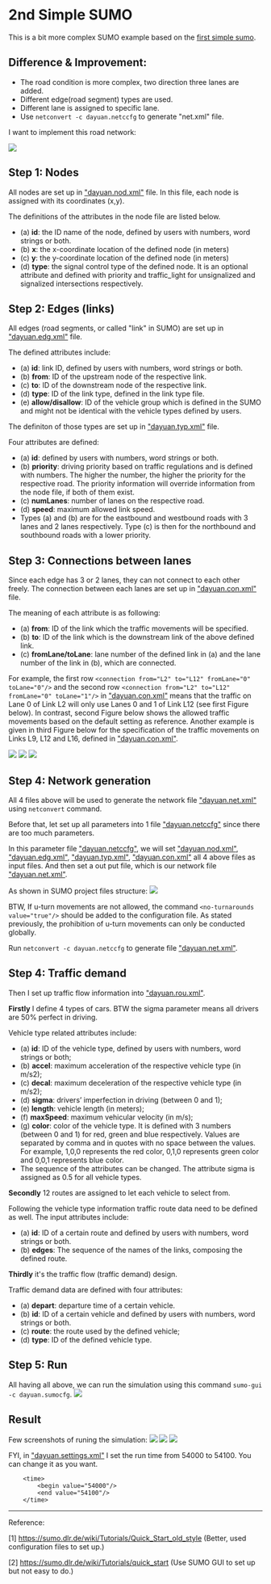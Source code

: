 # 2nd Simple SUMO 

This is a bit more complex SUMO example based on the [first simple sumo](./aSimpleSumo.md).

## Difference & Improvement:
- The road condition is more complex, two direction three lanes are added.
- Different edge(road segment) types are used.
- Different lane is assigned to specific lane.
- Use `netconvert -c dayuan.netccfg` to generate "net.xml" file.


I want to implement this road network:


<img src="./imgs/2nd/2ndSimpleSumoRoadNet.png" />

## Step 1: Nodes
    
All nodes are set up in ["dayuan.nod.xml"](../docs/tutorial/quickstart_dyt/data/dayuan.nod.xml) file. In this file, each node is assigned with its coordinates (x,y).

The definitions of the attributes in the node file are listed below.

- (a) **id**: the ID name of the node, defined by users with numbers, word strings or both.
- (b) **x**: the x-coordinate location of the defined node (in meters)
- (c) **y**: the y-coordinate location of the defined node (in meters)
- (d) **type**: the signal control type of the defined node. It is an optional attribute and defined with priority and traffic_light for unsignalized and signalized intersections respectively.

## Step 2: Edges (links)

All edges (road segments, or called "link" in SUMO) are set up in ["dayuan.edg.xml"](../docs/tutorial/quickstart_dyt/data/dayuan.edg.xml) file.

The defined attributes include:

- (a) **id**: link ID, defined by users with numbers, word strings or both.
- (b) **from**: ID of the upstream node of the respective link.
- (c) **to**: ID of the downstream node of the respective link.
- (d) **type**: ID of the link type, defined in the link type file.
- (e) **allow/disallow**: ID of the vehicle group which is defined in the SUMO and might not be identical with the vehicle types defined by users. 

The definiton of those types are set up in ["dayuan.typ.xml"](../docs/tutorial/quickstart_dyt/data/dayuan.typ.xml) file.

Four attributes are defined:

- (a) **id**: defined by users with numbers, word strings or both.
- (b) **priority**: driving priority based on traffic regulations and is defined with numbers. The higher the number, the higher the priority for the respective road. The priority information will override information from the node file, if both of them exist.
- (c) **numLanes**: number of lanes on the respective road.
- (d) **speed**: maximum allowed link speed.
- Types (a) and (b) are for the eastbound and westbound roads with 3 lanes and 2 lanes respectively. Type (c) is then for the northbound and southbound roads with a lower priority.


## Step 3: Connections between lanes

Since each edge has 3 or 2 lanes, they can not connect to each other freely. The connection between each lanes are set up in ["dayuan.con.xml"](../docs/tutorial/quickstart_dyt/data/dayuan.con.xml) file.

The meaning of each attribute is as following:

- (a) **from**: ID of the link which the traffic movements will be specified.
- (b) **to**: ID of the link which is the downstream link of the above defined link.
- (c) **fromLane/toLane**: lane number of the defined link in (a) and the lane number of the link in (b), which are connected.

For example, the first row `<connection from="L2" to="L12" fromLane="0" toLane="0"/>` and the second row `<connection from="L2" to="L12" fromLane="0" toLane="1"/>` in ["dayuan.con.xml"](../docs/tutorial/quickstart_dyt/data/dayuan.con.xml) means that the traffic on Lane 0 of Link L2 will only use Lanes 0 and 1 of Link L12 (see first Figure below). In contrast, second Figure below shows the allowed traffic movements based on the default setting as reference. Another example is given in third Figure below for the specification of the traffic movements on Links L9, L12 and L16, defined in ["dayuan.con.xml"](../docs/tutorial/quickstart_dyt/data/dayuan.con.xml).

<img src="./imgs/2nd/1.png">
<img src="./imgs/2nd/2.png">
<img src="./imgs/2nd/3.png">

## Step 4: Network generation

All 4 files above will be used to generate the network file ["dayuan.net.xml"](../docs/tutorial/quickstart_dyt/data/dayuan.net.xml) using `netconvert` command. 

Before that, let set up all parameters into 1 file ["dayuan.netccfg"](../docs/tutorial/quickstart_dyt/data/dayuan.netccfg) since there are too much parameters. 

In this parameter file ["dayuan.netccfg"](../docs/tutorial/quickstart_dyt/data/dayuan.netccfg),  we will set ["dayuan.nod.xml"](../docs/tutorial/quickstart_dyt/data/dayuan.nod.xml),  ["dayuan.edg.xml"](../docs/tutorial/quickstart_dyt/data/dayuan.edg.xml), ["dayuan.typ.xml"](../docs/tutorial/quickstart_dyt/data/dayuan.typ.xml), ["dayuan.con.xml"](../docs/tutorial/quickstart_dyt/data/dayuan.con.xml) all 4 above files as input files. And then set a out put file, which is our network file ["dayuan.net.xml"](../docs/tutorial/quickstart_dyt/data/dayuan.net.xml).

As shown in SUMO project files structure:
<img src="./imgs/structure.gif"/>

BTW, If u-turn movements are not allowed, the command `<no-turnarounds value="true"/>` should be added to the configuration file. As stated previously, the prohibition of u-turn movements can only be conducted globally.

Run `netconvert -c dayuan.netccfg` to generate file ["dayuan.net.xml"](../docs/tutorial/quickstart_dyt/data/dayuan.net.xml).

## Step 4: Traffic demand

Then I set up traffic flow information into ["dayuan.rou.xml"](../docs/tutorial/quickstart_dyt/data/dayuan.rou.xml).

**Firstly** I define 4 types of cars. BTW the sigma parameter means all drivers are 50% perfect in driving.

Vehicle type related attributes include:

- (a) **id**: ID of the vehicle type, defined by users with numbers, word strings or both;
- (b) **accel**: maximum acceleration of the respective vehicle type (in m/s2);
- (c) **decal**: maximum deceleration of the respective vehicle type (in m/s2);
- (d) **sigma**: drivers’ imperfection in driving (between 0 and 1);
- (e) **length**: vehicle length (in meters);
- (f) **maxSpeed**: maximum vehicular velocity (in m/s);
- (g) **color**: color of the vehicle type. It is defined with 3 numbers (between 0 and 1) for red, green and blue respectively. Values are separated by comma and in quotes with no space between the values. For example, 1,0,0 represents the red color, 0,1,0 represents green color and 0,0,1 represents blue color.
- The sequence of the attributes can be changed. The attribute sigma is assigned as 0.5 for all vehicle types.

**Secondly** 12 routes are assigned to let each vehicle to select from.

Following the vehicle type information traffic route data need to be defined as well. The input attributes include:

- (a) **id**: ID of a certain route and defined by users with numbers, word strings or both.
- (b) **edges**: The sequence of the names of the links, composing the defined route.


**Thirdly** it's the traffic flow (traffic demand) design.

Traffic demand data are defined with four attributes:

- (a) **depart**: departure time of a certain vehicle.
- (b) **id**: ID of a certain vehicle and defined by users with numbers, word strings or both.
- (c) **route**: the route used by the defined vehicle;
- (d) **type**: ID of the defined vehicle type.

## Step 5: Run

All having all above, we can run the simulation using this command `sumo-gui -c dayuan.sumocfg`. 
<img src="./imgs/2nd/4.gif" />

## Result

Few screenshots of runing the simulation:
<img src="./imgs/2nd/r1.png"/>
<img src="./imgs/2nd/r2.png">
<img src="./imgs/2nd/r3.png">

FYI, in ["dayuan.settings.xml"](../docs/tutorial/quickstart_dyt/data/dayuan.settings.xml) I set the run time from 54000 to 54100. You can change it as you want.

```
    <time>
        <begin value="54000"/>
        <end value="54100"/>
    </time>
```

----
Reference:

[1] https://sumo.dlr.de/wiki/Tutorials/Quick_Start_old_style (Better, used configuration files to set up.)

[2] https://sumo.dlr.de/wiki/Tutorials/quick_start (Use SUMO GUI to set up but not easy to do.)
